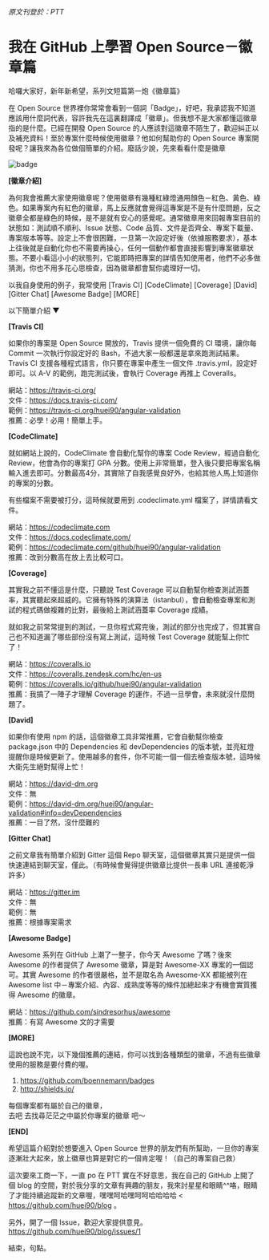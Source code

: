 _原文刊登於：PTT_

我在 GitHub 上學習 Open Source－徽章篇
===

哈囉大家好，新年新希望，系列文短篇第一炮《徽章篇》

在 Open Source 世界裡你常常會看到一個詞「Badge」，好吧，我承認我不知道應該用什麼詞代表，容許我先在這裏翻譯成「徽章」。但我想不是大家都懂這徽章指的是什麼。已經在開發 Open Source 的人應該對這徽章不陌生了，歡迎糾正以及補充資料！至於專案什麼時候使用徽章？他如何幫助你的 Open Source 專案開發呢？讓我來為各位做個簡單的介紹。廢話少說，先來看看什麼是徽章

![badge](http://i.imgur.com/PEZpnpb.png)

**[徽章介紹]**

為何我會推薦大家使用徽章呢？使用徽章有幾種紅綠燈通用顏色－紅色、黃色、綠色。如果專案內有紅色的徽章，馬上反應就會覺得這專案是不是有什麼問題，反之徽章全都是綠色的時候，是不是就有安心的感覺呢。通常徽章用來回報專案目前的狀態如：測試順不順利、Issue 狀態、Code 品質、文件是否齊全、專案下載量、專案版本等等。設定上不會很困難，一旦第一次設定好後（依據服務要求），基本上往後就是自動化你也不需要再操心，任何一個動作都會直接影響到專案徽章狀態。不要小看這小小的狀態列，它能即時把專案的詳情告知使用者，他們不必多做猜測，你也不用多花心思檢查，因為徽章都會幫你處理好一切。

以我自身使用的例子，我常使用 [Travis CI] [CodeClimate] [Coverage] [David] [Gitter Chat] [Awesome Badge] [MORE]

以下簡單介紹 ▼

**[Travis CI]**

如果你的專案是 Open Source 開放的，Travis 提供一個免費的 CI 環境，讓你每 Commit 一次執行你設定好的 Bash，不過大家一般都還是拿來跑測試結果。Travis CI 支援各種程式語言，你只要在專案中產生一個文件 .travis.yml，設定好即可。以 A-V 的範例，跑完測試後，會執行 Coverage 再推上 Coveralls。

網站：https://travis-ci.org/
<br/>文件：https://docs.travis-ci.com/
<br/>範例：https://travis-ci.org/huei90/angular-validation
<br/>推薦：必學！必用！簡單上手。

**[CodeClimate]**

就如網站上說的，CodeClimate 會自動化幫你的專案 Code Review，經過自動化 Review，他會為你的專案打 GPA 分數。使用上非常簡單，登入後只要把專案名稱輸入進去即可。分數最高4分，其實除了自我感覺良好外，也給其他人馬上知道你的專案的分數。

有些檔案不需要被打分，這時候就要用到 .codeclimate.yml 檔案了，詳情請看文件。

網站：https://codeclimate.com
<br/>文件：https://docs.codeclimate.com/
<br/>範例：https://codeclimate.com/github/huei90/angular-validation
<br/>推薦：改到分數高在放上去比較可口。

**[Coverage]**

其實我之前不懂這是什麼，只聽說 Test Coverage 可以自動幫你檢查測試涵蓋率，其實聽起來超威的。它擁有特殊的演算法（istanbul），會自動檢查專案和測試的程式碼做複雜的比對，最後給上測試涵蓋率 Coverage 成績。

就如我之前常常提到的測試，一旦你程式寫完後，測試的部分也完成了，但其實自己也不知道漏了哪些部份沒有寫上測試，這時候 Test Coverage 就能幫上你忙了！

網站：https://coveralls.io
<br/>文件：https://coveralls.zendesk.com/hc/en-us
<br/>範例：https://coveralls.io/github/huei90/angular-validation
<br/>推薦：我搞了一陣子才理解 Coverage 的運作，不過一旦學會，未來就沒什麼問題了。

**[David]**

如果你有使用 npm 的話，這個徽章工具非常推薦，它會自動幫你檢查 package.json 中的 Dependencies 和 devDependencies 的版本號，並亮紅燈提醒你是時候更新了。使用越多的套件，你不可能一個一個去檢查版本號，這時候大衛先生絕對幫得上忙！

網站：https://david-dm.org
<br/>文件：無
<br/>範例：https://david-dm.org/huei90/angular-validation#info=devDependencies
<br/>推薦：一目了然，沒什麼難的

**[Gitter Chat]**

之前文章我有簡單介紹到 Gitter 這個 Repo 聊天室，這個徽章其實只是提供一個快速連結到聊天室，僅此。（有時候會覺得提供徽章比提供一長串 URL 連接乾淨許多）

網站：https://gitter.im
<br/>文件：無
<br/>範例：無
<br/>推薦：根據專案需求

**[Awesome Badge]**

Awesome 系列在 GitHub 上潮了一整子，你今天 Awesome 了嗎？後來 Awesome 的作者提供了 Awesome 徽章，算是對 Awesome-XX 專案的一個認可。其實 Awesome 的作者很嚴格，並不是取名為 Awesome-XX 都能被列在 Awesome list 中－專案介紹、內容、成熟度等等的條件加總起來才有機會實質獲得 Awesome 的徽章。

網站：https://github.com/sindresorhus/awesome
<br/>推薦：有寫 Awesome 文的才需要

**[MORE]**

這說也說不完，以下幾個推薦的連結，你可以找到各種類型的徽章，不過有些徽章使用的服務是要付費的喔。
1. https://github.com/boennemann/badges
2. http://shields.io/

每個專案都有屬於自己的徽章，
<br/>去吧 去找尋茫茫之中屬於你專案的徽章 吧～

**[END]**

希望這篇介紹對於想要進入 Open Source 世界的朋友們有所幫助，一旦你的專案逐漸壯大起來，放上徽章也算是對它的一個肯定喔！（自己的專案自己救）

這次要來工商一下，一直 po 在 PTT 實在不好意思，我在自己的 GitHub 上開了個 blog 的空間，對於我分享的文章有興趣的朋友，我來討星星和眼睛^^咯，眼睛了才能持續追蹤新的文章喔，嘿嘿呵哈嘿呵呵哈哈哈哈 < https://github.com/huei90/blog 。

另外，開了一個 Issue，歡迎大家提供意見。https://github.com/huei90/blog/issues/1

結束，句點。
